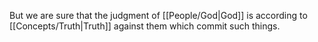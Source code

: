 But we are sure that the judgment of [[People/God\|God]] is according to [[Concepts/Truth\|Truth]] against them which commit such things.
